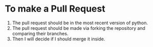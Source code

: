 # To make a Pull Request
1. The pull request should be in the most recent version of python.
2. The pull request should be made via forking the repository and comparing their branches.
3. Then I will decide if I should merge it inside.